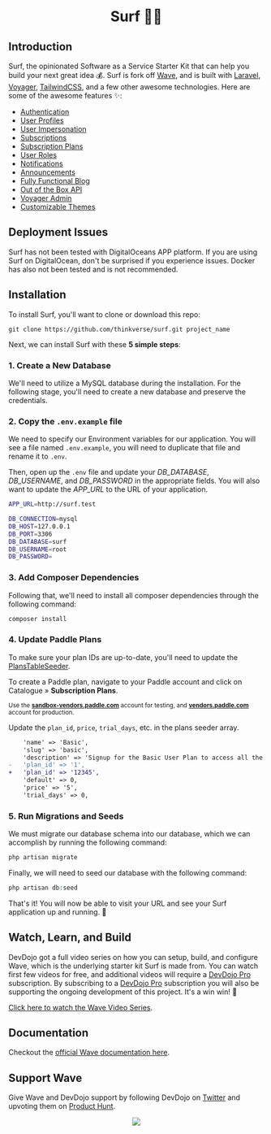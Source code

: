 <h1 align="center">Surf 🏄‍♀️</h1>

## Introduction

Surf, the opinionated Software as a Service Starter Kit that can help you build your next great idea 💰. Surf is fork off [Wave](https://devdojo.com/wave), and is built with [Laravel](https://laravel.com), [Voyager](https://voyager.devdojo.com), [TailwindCSS](https://tailwindcss.com), and a few other awesome technologies. Here are some of the awesome features ✨:

 - [Authentication](https://wave.devdojo.com/docs/features/authentication)
 - [User Profiles](https://wave.devdojo.com/docs/features/user-profiles)
 - [User Impersonation](https://wave.devdojo.com/docs/features/user-impersonation)
 - [Subscriptions](https://wave.devdojo.com/docs/features/billing)
 - [Subscription Plans](https://wave.devdojo.com/docs/features/subscription-plans)
 - [User Roles](https://wave.devdojo.com/docs/features/user-roles)
 - [Notifications](https://wave.devdojo.com/docs/features/notifications)
 - [Announcements](https://wave.devdojo.com/docs/features/announcements)
 - [Fully Functional Blog](https://wave.devdojo.com/docs/features/blog)
 - [Out of the Box API](https://wave.devdojo.com/docs/features/api)
 - [Voyager Admin](https://wave.devdojo.com/docs/features/admin)
 - [Customizable Themes](https://wave.devdojo.com/docs/features/themes)

## Deployment Issues

Surf has not been tested with DigitalOceans APP platform. If you are using Surf on DigitalOcean, don't be surprised if you experience issues. Docker has also not been tested and is not recommended.

## Installation

To install Surf, you'll want to clone or download this repo:

```
git clone https://github.com/thinkverse/surf.git project_name
```

Next, we can install Surf with these **5 simple steps**:

### 1. Create a New Database

We'll need to utilize a MySQL database during the installation. For the following stage, you'll need to create a new database and preserve the credentials.

### 2. Copy the `.env.example` file

We need to specify our Environment variables for our application. You will see a file named `.env.example`, you will need to duplicate that file and rename it to `.env`.

Then, open up the `.env` file and update your *DB_DATABASE*, *DB_USERNAME*, and *DB_PASSWORD* in the appropriate fields. You will also want to update the *APP_URL* to the URL of your application.

```bash
APP_URL=http://surf.test

DB_CONNECTION=mysql
DB_HOST=127.0.0.1
DB_PORT=3306
DB_DATABASE=surf
DB_USERNAME=root
DB_PASSWORD=
```

### 3. Add Composer Dependencies

Following that, we'll need to install all composer dependencies through the following command:

```php
composer install
```

### 4. Update Paddle Plans

To make sure your plan IDs are up-to-date, you'll need to update the [PlansTableSeeder](database/seeders/PlansTableSeeder.php).

To create a Paddle plan, navigate to your Paddle account and click on Catalogue » **Subscription Plans**.

<small>Use the [**sandbox-vendors.paddle.com**](https://sandbox-vendors.paddle.com) account for testing, and [**vendors.paddle.com**](https://vendors.paddle.com) account for production.</small>

Update the `plan_id`, `price`, `trial_days`, etc. in the plans seeder array.

```diff
    'name' => 'Basic',
    'slug' => 'basic',
    'description' => 'Signup for the Basic User Plan to access all the basic features.',
-   'plan_id' => '1',
+   'plan_id' => '12345',
    'default' => 0,
    'price' => '5',
    'trial_days' => 0,
```

### 5. Run Migrations and Seeds

We must migrate our database schema into our database, which we can accomplish by running the following command:

```php
php artisan migrate
```

Finally, we will need to seed our database with the following command:

```php
php artisan db:seed
```

That's it! You will now be able to visit your URL and see your Surf application up and running. 🎉

## Watch, Learn, and Build

DevDojo got a full video series on how you can setup, build, and configure Wave, which is the underlying starter kit Surf is made from. You can watch first few videos for free, and additional videos will require a [DevDojo Pro](https://devdojo.com/pro) subscription. By subscribing to a [DevDojo Pro](https://devdojo.com/pro) subscription you will also be supporting the ongoing development of this project. It's a win win! 🙌

[Click here to watch the Wave Video Series](https://devdojo.com/course/wave).

## Documentation

Checkout the [official Wave documentation here](https://wave.devdojo.com/docs).

## Support Wave

Give Wave and DevDojo support by following DevDojo on [Twitter](https://twitter.com/thedevdojo) and upvoting them on [Product Hunt](https://www.producthunt.com/posts/wave-2-0).

<p align="center"><a href="https://www.producthunt.com/posts/wave-2-0" target="_blank"><img src="https://cdn.devdojo.com/images/april2021/upvote-product-hunt-img.png" height="auto" width="auto"></a></p>
